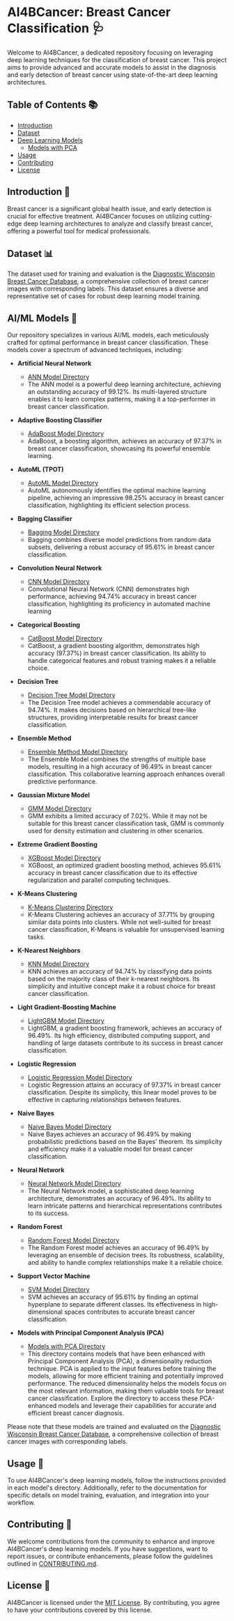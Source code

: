 # AI4BCancer: Breast Cancer Classification 🩺

Welcome to AI4BCancer, a dedicated repository focusing on leveraging deep learning techniques for the classification of breast cancer. This project aims to provide advanced and accurate models to assist in the diagnosis and early detection of breast cancer using state-of-the-art deep learning architectures.

## Table of Contents 📚

- [Introduction](#Introduction)
- [Dataset](https://www.kaggle.com/datasets/uciml/breast-cancer-wisconsin-data)
- [Deep Learning Models](https://github.com/footcricket05/BCancerAI/tree/main/Models)
  - [Models with PCA](https://github.com/footcricket05/BCancerAI/tree/main/Models/Models%20with%20PCA)
- [Usage](#usage)
- [Contributing](https://github.com/footcricket05/BCancerAI/blob/main/CONTRIBUTING.md)
- [License](https://github.com/footcricket05/BCancerAI/blob/main/LICENSE)

## Introduction 🌟

Breast cancer is a significant global health issue, and early detection is crucial for effective treatment. AI4BCancer focuses on utilizing cutting-edge deep learning architectures to analyze and classify breast cancer, offering a powerful tool for medical professionals.

## Dataset 📊

The dataset used for training and evaluation is the [Diagnostic Wisconsin Breast Cancer Database](https://www.kaggle.com/datasets/uciml/breast-cancer-wisconsin-data), a comprehensive collection of breast cancer images with corresponding labels. This dataset ensures a diverse and representative set of cases for robust deep learning model training.

## AI/ML Models 🧠

Our repository specializes in various AI/ML models, each meticulously crafted for optimal performance in breast cancer classification. These models cover a spectrum of advanced techniques, including:

- **Artificial Neural Network**
  - [ANN Model Directory](https://github.com/footcricket05/BCancerAI/tree/main/Models/ANN)
  - The ANN model is a powerful deep learning architecture, achieving an outstanding accuracy of 99.12%. Its multi-layered structure enables it to learn complex patterns, making it a top-performer in breast cancer classification.
 
- **Adaptive Boosting Classifier**
  - [AdaBoost Model Directory](https://github.com/charvijain12/AI4BCancer/tree/main/Models/AdaBoost%20Classifier)
  - AdaBoost, a boosting algorithm, achieves an accuracy of 97.37% in breast cancer classification, showcasing its powerful ensemble learning.
    
- **AutoML (TPOT)**
  - [AutoML Model Directory](https://github.com/footcricket05/BCancerAI/tree/main/Models/AutoML%20Model)
  - AutoML autonomously identifies the optimal machine learning pipeline, achieving an impressive 98.25% accuracy in breast cancer classification, highlighting its efficient selection process.

- **Bagging Classifier**
  - [Bagging Model Directory](https://github.com/charvijain12/AI4BCancer/tree/main/Models/Bagging%20Classifier)
  - Bagging combines diverse model predictions from random data subsets, delivering a robust accuracy of 95.61% in breast cancer classification.
    
- **Convolution Neural Network**
  - [CNN Model Directory](https://github.com/charvijain12/AI4BCancer/tree/main/Models/CNN)
  - Convolutional Neural Network (CNN) demonstrates high performance, achieving 94.74% accuracy in breast cancer classification, highlighting its proficiency in automated machine learning
    
- **Categorical Boosting**
  - [CatBoost Model Directory](https://github.com/footcricket05/BCancerAI/tree/main/Models/CatBoost)
  - CatBoost, a gradient boosting algorithm, demonstrates high accuracy (97.37%) in breast cancer classification. Its ability to handle categorical features and robust training makes it a reliable choice.

- **Decision Tree**
  - [Decision Tree Model Directory](https://github.com/footcricket05/BCancerAI/tree/main/Models/Decision%20Tree)
  - The Decision Tree model achieves a commendable accuracy of 94.74%. It makes decisions based on hierarchical tree-like structures, providing interpretable results for breast cancer classification.

- **Ensemble Method**
  - [Ensemble Method Model Directory](https://github.com/footcricket05/BCancerAI/tree/main/Models/Ensemble%20Method)
  - The Ensemble Model combines the strengths of multiple base models, resulting in a high accuracy of 96.49% in breast cancer classification. This collaborative learning approach enhances overall predictive performance.
  
- **Gaussian Mixture Model**
  - [GMM Model Directory](https://github.com/footcricket05/BCancerAI/tree/main/Models/GMM%20Model)
  - GMM exhibits a limited accuracy of 7.02%. While it may not be suitable for this breast cancer classification task, GMM is commonly used for density estimation and clustering in other scenarios.
  
- **Extreme Gradient Boosting**
  - [XGBoost Model Directory](https://github.com/footcricket05/BCancerAI/tree/main/Models/Gradient%20Boosting)
  - XGBoost, an optimized gradient boosting method, achieves 95.61% accuracy in breast cancer classification due to its effective regularization and parallel computing techniques.

- **K-Means Clustering**
  - [K-Means Clustering Directory](https://github.com/footcricket05/BCancerAI/tree/main/Models/K-Means%20Clustering)
  - K-Means Clustering achieves an accuracy of 37.71% by grouping similar data points into clusters. While not well-suited for breast cancer classification, K-Means is valuable for unsupervised learning tasks.
  
- **K-Nearest Neighbors**
  - [KNN Model Directory](https://github.com/footcricket05/BCancerAI/tree/main/Models/KNN)
  - KNN achieves an accuracy of 94.74% by classifying data points based on the majority class of their k-nearest neighbors. Its simplicity and intuitive concept make it a robust choice for breast cancer classification.

- **Light Gradient-Boosting Machine**
  - [LightGBM Model Directory](https://github.com/footcricket05/BCancerAI/tree/main/Models/LightGBM)
  - LightGBM, a gradient boosting framework, achieves an accuracy of 96.49%. Its high efficiency, distributed computing support, and handling of large datasets contribute to its success in breast cancer classification.

- **Logistic Regression**
  - [Logistic Regression Model Directory](https://github.com/footcricket05/BCancerAI/tree/main/Models/Logistic%20Regression)
  - Logistic Regression attains an accuracy of 97.37% in breast cancer classification. Despite its simplicity, this linear model proves to be effective in capturing relationships between features.

- **Naive Bayes**
  - [Naive Bayes Model Directory](https://github.com/footcricket05/BCancerAI/tree/main/Models/Naive%20Bayes)
  - Naive Bayes achieves an accuracy of 96.49% by making probabilistic predictions based on the Bayes' theorem. Its simplicity and efficiency make it a valuable model for breast cancer classification.

- **Neural Network**
  - [Neural Network Model Directory](https://github.com/footcricket05/BCancerAI/tree/main/Models/Neural%20Network)
  - The Neural Network model, a sophisticated deep learning architecture, demonstrates an accuracy of 96.49%. Its ability to learn intricate patterns and hierarchical representations contributes to its success.

- **Random Forest**
  - [Random Forest Model Directory](https://github.com/footcricket05/BCancerAI/tree/main/Models/Random%20Forest)
  - The Random Forest model achieves an accuracy of 96.49% by leveraging an ensemble of decision trees. Its robustness, scalability, and ability to handle complex relationships make it a reliable choice.

- **Support Vector Machine**
  - [SVM Model Directory](https://github.com/footcricket05/BCancerAI/tree/main/Models/SVM)
  - SVM achieves an accuracy of 95.61% by finding an optimal hyperplane to separate different classes. Its effectiveness in high-dimensional spaces contributes to accurate breast cancer classification.

- **Models with Principal Component Analysis (PCA)**
  - [Models with PCA Directory](https://github.com/footcricket05/BCancerAI/tree/main/Models/Models%20with%20PCA)
  - This directory contains models that have been enhanced with Principal Component Analysis (PCA), a dimensionality reduction technique. PCA is applied to the input features before training the models, allowing for more efficient training and potentially improved performance. The reduced dimensionality helps the models focus on the most relevant information, making them valuable tools for breast cancer classification. Explore the directory to access these PCA-enhanced models and leverage their capabilities for accurate and efficient breast cancer diagnosis.

Please note that these models are trained and evaluated on the [Diagnostic Wisconsin Breast Cancer Database](https://www.kaggle.com/datasets/uciml/breast-cancer-wisconsin-data), a comprehensive collection of breast cancer images with corresponding labels.

## Usage 🚀

To use AI4BCancer's deep learning models, follow the instructions provided in each model's directory. Additionally, refer to the documentation for specific details on model training, evaluation, and integration into your workflow.

## Contributing 🤝

We welcome contributions from the community to enhance and improve AI4BCancer's deep learning models. If you have suggestions, want to report issues, or contribute enhancements, please follow the guidelines outlined in [CONTRIBUTING.md](CONTRIBUTING.md).

## License 📜

AI4BCancer is licensed under the [MIT License](LICENSE). By contributing, you agree to have your contributions covered by this license.
